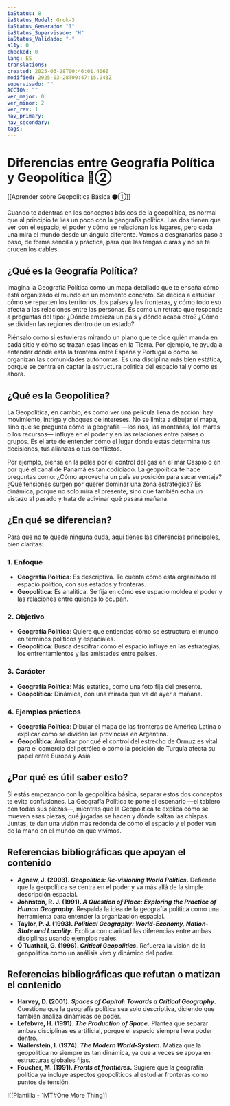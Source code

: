```yaml
---
iaStatus: 8
iaStatus_Model: Grok-3
iaStatus_Generado: "I"
iaStatus_Supervisado: "H"
iaStatus_Validado: "-"
a11y: 0
checked: 0
lang: ES
translations: 
created: 2025-03-28T00:46:01.406Z
modified: 2025-03-28T00:47:15.943Z
supervisado: ""
ACCION: ""
ver_major: 0
ver_minor: 2
ver_rev: 1
nav_primary: 
nav_secondary: 
tags:
---
```

# Diferencias entre Geografía Política y Geopolítica 🔴②

[[Aprender sobre Geopolitica Básica  ⚫①]]

Cuando te adentras en los conceptos básicos de la geopolítica, es normal que al principio te líes un poco con la geografía política. Las dos tienen que ver con el espacio, el poder y cómo se relacionan los lugares, pero cada una mira el mundo desde un ángulo diferente. Vamos a desgranarlas paso a paso, de forma sencilla y práctica, para que las tengas claras y no se te crucen los cables.

## ¿Qué es la Geografía Política?

Imagina la Geografía Política como un mapa detallado que te enseña cómo está organizado el mundo en un momento concreto. Se dedica a estudiar cómo se reparten los territorios, los países y las fronteras, y cómo todo eso afecta a las relaciones entre las personas. Es como un retrato que responde a preguntas del tipo: ¿Dónde empieza un país y dónde acaba otro? ¿Cómo se dividen las regiones dentro de un estado?

Piénsalo como si estuvieras mirando un plano que te dice quién manda en cada sitio y cómo se trazan esas líneas en la Tierra. Por ejemplo, te ayuda a entender dónde está la frontera entre España y Portugal o cómo se organizan las comunidades autónomas. Es una disciplina más bien estática, porque se centra en captar la estructura política del espacio tal y como es ahora.

## ¿Qué es la Geopolítica?

La Geopolítica, en cambio, es como ver una película llena de acción: hay movimiento, intriga y choques de intereses. No se limita a dibujar el mapa, sino que se pregunta cómo la geografía —los ríos, las montañas, los mares o los recursos— influye en el poder y en las relaciones entre países o grupos. Es el arte de entender cómo el lugar donde estás determina tus decisiones, tus alianzas o tus conflictos.

Por ejemplo, piensa en la pelea por el control del gas en el mar Caspio o en por qué el canal de Panamá es tan codiciado. La geopolítica te hace preguntas como: ¿Cómo aprovecha un país su posición para sacar ventaja? ¿Qué tensiones surgen por querer dominar una zona estratégica? Es dinámica, porque no solo mira el presente, sino que también echa un vistazo al pasado y trata de adivinar qué pasará mañana.

## ¿En qué se diferencian?

Para que no te quede ninguna duda, aquí tienes las diferencias principales, bien claritas:

### 1. Enfoque
- **Geografía Política**: Es descriptiva. Te cuenta cómo está organizado el espacio político, con sus estados y fronteras.
- **Geopolítica**: Es analítica. Se fija en cómo ese espacio moldea el poder y las relaciones entre quienes lo ocupan.

### 2. Objetivo
- **Geografía Política**: Quiere que entiendas cómo se estructura el mundo en términos políticos y espaciales.
- **Geopolítica**: Busca descifrar cómo el espacio influye en las estrategias, los enfrentamientos y las amistades entre países.

### 3. Carácter
- **Geografía Política**: Más estática, como una foto fija del presente.
- **Geopolítica**: Dinámica, con una mirada que va de ayer a mañana.

### 4. Ejemplos prácticos
- **Geografía Política**: Dibujar el mapa de las fronteras de América Latina o explicar cómo se dividen las provincias en Argentina.
- **Geopolítica**: Analizar por qué el control del estrecho de Ormuz es vital para el comercio del petróleo o cómo la posición de Turquía afecta su papel entre Europa y Asia.

## ¿Por qué es útil saber esto?

Si estás empezando con la geopolítica básica, separar estos dos conceptos te evita confusiones. La Geografía Política te pone el escenario —el tablero con todas sus piezas—, mientras que la Geopolítica te explica cómo se mueven esas piezas, qué jugadas se hacen y dónde saltan las chispas. Juntas, te dan una visión más redonda de cómo el espacio y el poder van de la mano en el mundo en que vivimos.

## Referencias bibliográficas que apoyan el contenido

- **Agnew, J. (2003). *Geopolitics: Re-visioning World Politics*.** Defiende que la geopolítica se centra en el poder y va más allá de la simple descripción espacial.
- **Johnston, R. J. (1991). *A Question of Place: Exploring the Practice of Human Geography*.** Respalda la idea de la geografía política como una herramienta para entender la organización espacial.
- **Taylor, P. J. (1993). *Political Geography: World-Economy, Nation-State and Locality*.** Explica con claridad las diferencias entre ambas disciplinas usando ejemplos reales.
- **Ó Tuathail, G. (1996). *Critical Geopolitics*.** Refuerza la visión de la geopolítica como un análisis vivo y dinámico del poder.

## Referencias bibliográficas que refutan o matizan el contenido

- **Harvey, D. (2001). *Spaces of Capital: Towards a Critical Geography*.** Cuestiona que la geografía política sea solo descriptiva, diciendo que también analiza dinámicas de poder.
- **Lefebvre, H. (1991). *The Production of Space*.** Plantea que separar ambas disciplinas es artificial, porque el espacio siempre lleva poder dentro.
- **Wallerstein, I. (1974). *The Modern World-System*.** Matiza que la geopolítica no siempre es tan dinámica, ya que a veces se apoya en estructuras globales fijas.
- **Foucher, M. (1991). *Fronts et frontières*.** Sugiere que la geografía política ya incluye aspectos geopolíticos al estudiar fronteras como puntos de tensión.

![[Plantilla - 1MT#One More Thing]]